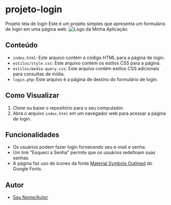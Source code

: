 # projeto-login
Projeto tela de login
Este é um projeto simples que apresenta um formulário de login em uma página web.
![Logo da Minha Aplicação](blob:https://web.whatsapp.com/968b0044-0926-486b-85d7-a9d36ab474b5)
## Conteúdo

- `index.html`: Este arquivo contém o código HTML para a página de login.
- `estilos/style.css`: Este arquivo contém os estilos CSS para a página.
- `estilos/media-query.css`: Este arquivo contém estilos CSS adicionais para consultas de mídia.
- `login.php`: Este arquivo é a página de destino do formulário de login.

## Como Visualizar

1. Clone ou baixe o repositório para o seu computador.
2. Abra o arquivo `index.html` em um navegador web para acessar a página de login.

## Funcionalidades

- Os usuários podem fazer login fornecendo seu e-mail e senha.
- Um link "Esqueci a Senha" permite que os usuários redefinam suas senhas.
- A página faz uso de ícones da fonte [Material Symbols Outlined](https://fonts.googleapis.com/css2?family=Material+Symbols+Outlined) do Google Fonts.

## Autor

- [Seu Nome/Autor](https://github.com/seu-username)
